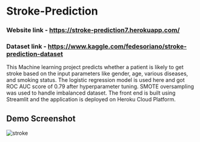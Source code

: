 # Stroke-Prediction

### Website link - https://stroke-prediction7.herokuapp.com/

### Dataset link - https://www.kaggle.com/fedesoriano/stroke-prediction-dataset

This Machine learning project predicts whether a patient is likely to get stroke based on the input parameters like gender, age, various diseases, and smoking status.
The logistic regression model is used here and got ROC AUC score of 0.79 after hyperparameter tuning. SMOTE oversampling was used to handle imbalanced dataset. The front end is built using Streamlit and the application is deployed on Heroku Cloud Platform.

## Demo Screenshot

![stroke](https://user-images.githubusercontent.com/37840005/134377217-3080d31f-1ebc-4357-8f38-6e6b6a85062d.PNG)
